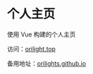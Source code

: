 # 个人主页

使用 Vue 构建的个人主页

访问：[orilight.top](https://orilight.top/)

备用地址：[orilights.github.io](https://orilights.github.io/)
